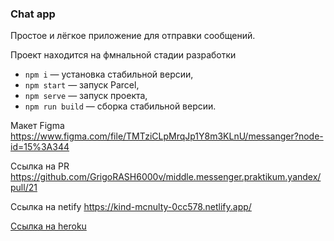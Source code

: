 
### Chat app
 
 Простое и лёгкое приложение для отправки сообщений.
 
 Проект находится на фмнальной стадии разработки 
 
- `npm i` — установка стабильной версии,
- `npm start` — запуск Parcel,
- `npm serve` — запуск проекта,
- `npm run build` — сборка стабильной версии.

Макет Figma https://www.figma.com/file/TMTziCLpMrqJp1Y8m3KLnU/messanger?node-id=15%3A344

Ссылка на PR https://github.com/GrigoRASH6000v/middle.messenger.praktikum.yandex/pull/21

Ссылка на netify https://kind-mcnulty-0cc578.netlify.app/

[Ссылка на heroku](https://ya-sprint-4.herokuapp.com/login)
